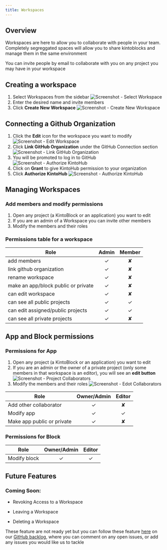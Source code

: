 ```yaml
---
title: Workspaces
---
```


## Overview

Workspaces are here to allow you to collaborate with people in your team.
Completely segreggated spaces will allow you to share kintoblocks and manage them in the same environment

You can invite people by email to collaborate with you on any project you may have in your workspace

## Creating a workspace

1. Select Workspaces from the sidebar
![Screenshot - Select Workspace](/docs/assets/creating-a-workspace-1.png)
2. Enter the desired name and invite members
3. Click **Create New Workspace**
![Screenshot - Create New Workspace](/docs/assets/creating-a-workspace-2-3.png)

## Connecting a Github Organization

1. Click the **Edit** icon for the workspace you want to modify
![Screenshot - Edit Workspace](/docs/assets/connecting-a-github-organization-1.png)
2. Click **Link GitHub Organization** under the GitHub Connection section
![Screenshot - Link GitHub Organization](/docs/assets/connecting-a-github-organization-2.png)
3. You will be promoted to log in to GitHub
![Screenshot - Authorize KintoHub](/docs/assets/connecting-a-github-organization-3.png)
4. Click on **Grant** to give KintoHub permission to your organization
5. Click **Authorize KintoHub**
![Screenshot - Authorize KintoHub](/docs/assets/connecting-a-github-organization-4-5.png)


## Managing Workspaces

### Add members and modify permissions

1. Open any project (a KintoBlock or an application) you want to edit
2. If you are an admin of a Workspace you can invite other members
3. Modify the members and their roles


### Permissions table for a workspace


| Role        |      Admin      | Member  |
| ------------- |:-------------:| :-----:|
| add members      | ✓ | ✘ |
| link github organization     | ✓ | ✘ |
| rename workspace | ✓ | ✘ |
| make an app/block public or private | ✓ | ✘ |
| can edit workspace | ✓ | ✘ |
| can see all public projects | ✓ | ✓ |
| can edit assigned/public projects | ✓ | ✓ |
| can see all private projects | ✓ | ✘ |


## App and Block permissions

### Permissions for App

1. Open any project (a KintoBlock or an application) you want to edit
2. If you are an admin or the owner of a private project (only some members in that workspace is an editor), you will see an **edit button**
![Screenshot - Project Collaborators](/docs/assets/managing-members-1-2.png)
3. Modify the members and their roles
![Screenshot - Edot Collaborators](/docs/assets/managing-members-3.png)


| Role        |      Owner/Admin      | Editor |
| ------------- |:-------------:| :-----:|
| Add other collaborator      | ✓ | ✘ | 
| Modify app     | ✓ | ✓ | 
| Make app public or private | ✓ | ✘ |

### Permissions for Block

| Role        |      Owner/Admin      | Editor |
| ------------- |:-------------:| :-----:|
| Modify block     | ✓ | ✓ |

## Future Features

### Coming Soon:

* Revoking Access to a Workspace

* Leaving a Workspace

* Deleting a Workspace

These feature are not ready yet but you can follow these feature [here](https://github.com/kintohub/backlog/issues/13) on our [GitHub backlog](https://github.com/kintohub/backlog), where you can comment on any open issues, or add any issues you would like us to tackle